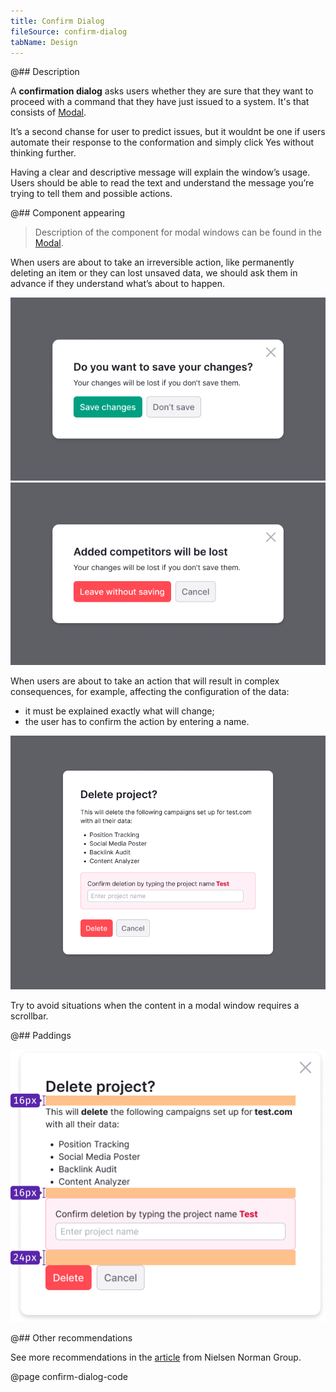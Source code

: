 ```yaml
---
title: Confirm Dialog
fileSource: confirm-dialog
tabName: Design
---
```


@## Description

A **confirmation dialog** asks users whether they are sure that they want to proceed with a command that they have just issued to a system. It's that consists of [Modal](components/modal/).

It’s a second chanse for user to predict issues, but it wouldnt be one if users automate their response to the conformation and simply click Yes without thinking further.

Having a clear and descriptive message will explain the window’s usage. Users should be able to read the text and understand the message you’re trying to tell them and possible actions.

@## Component appearing

> Description of the component for modal windows can be found in the [Modal](components/modal/).

When users are about to take an irreversible action, like permanently deleting an item or they can lost unsaved data, we should ask them in advance if they understand what’s about to happen.

![confirm dialog save appearance](static/confirm-dialog-save.png)
![confirm dialog delete appearance](static/confirm-dialog-delete.png)

When users are about to take an action that will result in complex consequences, for example, affecting the configuration of the data:

- it must be explained exactly what will change;
- the user has to confirm the action by entering a name.

![confirm dialog large appearance](static/confirm-dialog-large.png)

Try to avoid situations when the content in a modal window requires a scrollbar.

@## Paddings

![confirm dialog paddings](static/confirm-dialog-paddings.png)

@## Other recommendations

See more recommendations in the [article](https://www.nngroup.com/articles/confirmation-dialog/) from Nielsen Norman Group.

@page confirm-dialog-code
